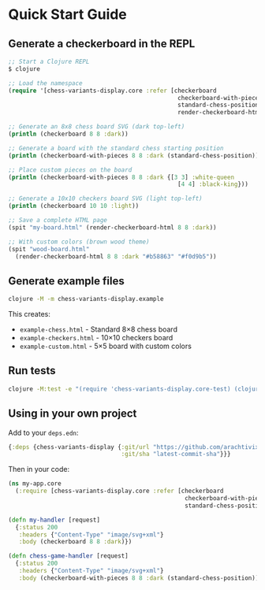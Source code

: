 # Quick Start Guide

## Generate a checkerboard in the REPL

```clojure
;; Start a Clojure REPL
$ clojure

;; Load the namespace
(require '[chess-variants-display.core :refer [checkerboard 
                                                checkerboard-with-pieces 
                                                standard-chess-position 
                                                render-checkerboard-html]])

;; Generate an 8x8 chess board SVG (dark top-left)
(println (checkerboard 8 8 :dark))

;; Generate a board with the standard chess starting position
(println (checkerboard-with-pieces 8 8 :dark (standard-chess-position)))

;; Place custom pieces on the board
(println (checkerboard-with-pieces 8 8 :dark {[3 3] :white-queen 
                                                [4 4] :black-king}))

;; Generate a 10x10 checkers board SVG (light top-left)
(println (checkerboard 10 10 :light))

;; Save a complete HTML page
(spit "my-board.html" (render-checkerboard-html 8 8 :dark))

;; With custom colors (brown wood theme)
(spit "wood-board.html" 
  (render-checkerboard-html 8 8 :dark "#b58863" "#f0d9b5"))
```

## Generate example files

```bash
clojure -M -m chess-variants-display.example
```

This creates:
- `example-chess.html` - Standard 8×8 chess board
- `example-checkers.html` - 10×10 checkers board  
- `example-custom.html` - 5×5 board with custom colors

## Run tests

```bash
clojure -M:test -e "(require 'chess-variants-display.core-test) (clojure.test/run-tests 'chess-variants-display.core-test)"
```

## Using in your own project

Add to your `deps.edn`:

```clojure
{:deps {chess-variants-display {:git/url "https://github.com/arachtivix/chess-variants-display"
                                :git/sha "latest-commit-sha"}}}
```

Then in your code:

```clojure
(ns my-app.core
  (:require [chess-variants-display.core :refer [checkerboard 
                                                  checkerboard-with-pieces 
                                                  standard-chess-position]]))

(defn my-handler [request]
  {:status 200
   :headers {"Content-Type" "image/svg+xml"}
   :body (checkerboard 8 8 :dark)})

(defn chess-game-handler [request]
  {:status 200
   :headers {"Content-Type" "image/svg+xml"}
   :body (checkerboard-with-pieces 8 8 :dark (standard-chess-position))})
```
